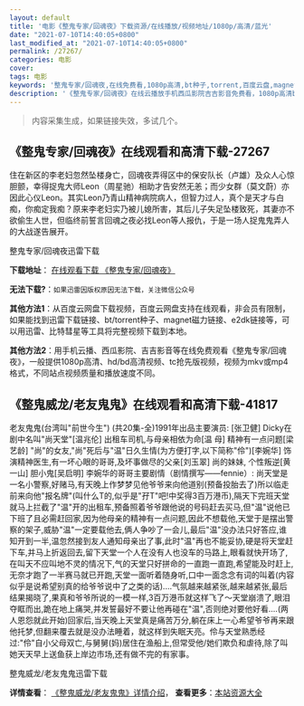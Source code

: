 ```yaml
---
layout: default
title: '电影《整鬼专家/回魂夜》下载资源/在线播放/视频地址/1080p/高清/蓝光'
date: "2021-07-10T14:40:05+0800"
last_modified_at: "2021-07-10T14:40:05+0800"
permalink: /27267/
categories: 电影
cover:
tags: 电影
keywords: '整鬼专家/回魂夜,在线免费看,1080p高清,bt种子,torrent,百度云盘,magnet,磁力链,迅雷下载资源'
description: '《整鬼专家/回魂夜》在线云播放手机西瓜影院吉吉影音免费看，1080p高清bd/hd未删减完整版和tc抢先枪版，mkv/mp4格式，附带bt/torrent种子、magnet/磁力链、百度云盘、网盘资源迅雷下载链接'
---
```


>内容采集生成，如果链接失效，多试几个。


## 《整鬼专家/回魂夜》在线观看和高清下载-27267

住在新区的李老妇忽然坠楼身亡，回魂夜弄得区中的保安队长（卢雄）及众人心惊胆颤，幸得捉鬼大师Leon（周星驰）相助才告安然无恙；而少女群（莫文蔚）亦因此心仪Leon。其实Leon乃青山精神病院病人，但智力过人，真个是天才与白痴，你痴定我痴？原来李老妇实乃被儿媳所害，其后儿子失足坠楼致死，其妻亦不欲偷生人世，但临终前誓言回魂之夜必找Leon等人报仇，于是一场人捉鬼鬼弄人的大战遂告展开。


整鬼专家/回魂夜迅雷下载

**下载地址**： [在线观看下载 《整鬼专家/回魂夜》](https://www.993dy.com//vod-detail-id-21099.html) 


**无法下载?**：`如果迅雷因版权原因无法下载，关注微信公众号 `

**其他方法1**：从百度云网盘下载视频，百度云网盘支持在线观看，非会员有限制，如果能找到迅雷下载链接、bt/torrent种子、magnet磁力链接、e2dk链接等，可以用迅雷、比特彗星等工具将完整视频下载到本地。

**其他方法2**：用手机云播、西瓜影院、吉吉影音等在线免费观看《整鬼专家/回魂夜》，一般提供1080p高清、hd/bd高清视频、tc抢先版视频，视频为mkv或mp4格式，不同站点视频质量和播放速度不同。


## 《整鬼威龙/老友鬼鬼》在线观看和高清下载-41817

老友鬼鬼(台湾叫"前世今生") (共20集-全)1991年出品主要演员: [张卫健] Dicky在剧中名叫"尚天堂"[温兆伦] 出租车司机,与母亲相依为命[温 母] 精神有一点问题[梁艺龄] "尚"的女友,"尚"死后与"温"日久生情(为方便打字,以下简称"伶")[李婉华] 饰演精神医生,有一坏心眼的哥哥,及坏事做尽的父亲[刘玉翠] 尚的妹妹, 个性叛逆[黄一山] 胆小鬼[吴启明] 李婉华的哥哥主要剧情（剧情撰写&mdash;—fennie）: 尚天堂是一名小警察,好赌马,有天晚上作梦梦见他爷爷来向他道别(预备投胎去了)所以临走前来向他"报名牌"(叫什么T的,似乎是"孖T"吧!中奖得3百万港币),隔天下完班天堂就马上拦截了"温"开的出租车,预备照着爷爷跟他说的号码赶去买马,但"温"说他已下班了且必需赶回家,因为他母亲的精神有一点问题,因此不想载他,天堂于是摆出警察的架子,威胁"温"一定要载他去,俩人争吵了一会儿,最后"温"没办法只好答应,谁知开到一半,温忽然接到友人通知母亲出了事,此时"温"再也不能妥协,硬是将天堂赶下车,并马上折返回去,留下天堂一个人在没有人也没车的马路上,眼看就快开场了,在叫天不应叫地不灵的情况下,气的天堂只好拼命的一直跑一直跑,希望能及时赶上,无奈才跑了一半赛马就已开跑,天堂一面听着随身听,口中一面念念有词的叫着(内容似乎是说希望别真的给爷爷说中了之类的话)....气氛越来越紧张,越来越紧张,最后结果揭晓了,果真和爷爷所说的一模一样,3百万港币就这样飞了～天堂崩溃了,眼泪夺眶而出,跪在地上痛哭,并发誓最好不要让他再碰在"温",否则绝对要他好看....(两人恩怨就此开始)回家后,当天晚上天堂真是痛苦万分,躺在床上一心希望爷爷再来跟他托梦,但翻来覆去就是没办法睡着，就这样到失眠天亮。伶与天堂熟悉经过:"伶"自小父母双亡,与舅舅(妈)居住在渔船上,但常受他/她们欺负和虐待,除了叫她天天早上送鱼获上岸边市场,还有做不完的有家事。


整鬼威龙/老友鬼鬼迅雷下载

**详情查看**： [《整鬼威龙/老友鬼鬼》详情介绍](/movie/41817/)， **查看更多**：[本站资源大全](/movie/t/all/)

